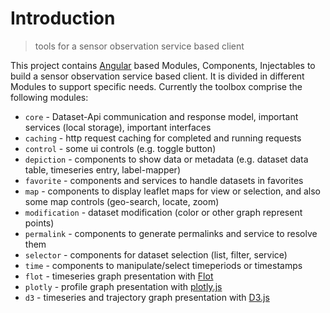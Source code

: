 # Introduction

> tools for a sensor observation service based client

This project contains [Angular](https://angular.io/) based Modules, Components, Injectables to build a sensor observation service based client. It is divided in different Modules to support specific needs. Currently the toolbox comprise the following modules:

- `core` - Dataset-Api communication and response model, important services (local storage), important interfaces
- `caching` - http request caching for completed and running requests
- `control` - some ui controls (e.g. toggle button)
- `depiction` - components to show data or metadata (e.g. dataset data table, timeseries entry, label-mapper)
- `favorite` - components and services to handle datasets in favorites
- `map` - components to display leaflet maps for view or selection, and also some map controls (geo-search, locate, zoom)
- `modification` - dataset modification (color or other graph represent points)
- `permalink` - components to generate permalinks and service to resolve them
- `selector` - components for dataset selection (list, filter, service)
- `time` - components to manipulate/select timeperiods or timestamps
- `flot` - timeseries graph presentation with [Flot](https://www.flotcharts.org/)
- `plotly` - profile graph presentation with [plotly.js](https://plot.ly/plotly-js-scientific-d3-charting-library/)
- `d3` - timeseries and trajectory graph presentation with [D3.js](https://d3js.org/)
